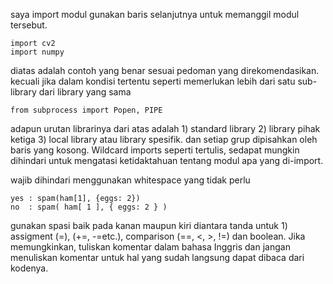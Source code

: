 saya import modul gunakan baris selanjutnya untuk memanggil modul tersebut. 

	import cv2
	import numpy

diatas adalah contoh yang benar sesuai pedoman yang direkomendasikan. kecuali jika dalam kondisi tertentu seperti  memerlukan lebih dari satu sub-library dari library yang sama

	from subprocess import Popen, PIPE

adapun urutan librarinya dari atas adalah 1) standard library 2) library pihak ketiga 3) local library atau library spesifik. dan setiap grup dipisahkan oleh baris yang kosong. Wildcard imports seperti tertulis, sedapat mungkin dihindari untuk mengatasi ketidaktahuan tentang modul apa yang di-import.

wajib dihindari menggunakan whitespace yang tidak perlu

	yes : spam(ham[1], {eggs: 2})
	no  : spam( ham[ 1 ], { eggs: 2 } )
	
gunakan spasi baik pada kanan maupun kiri diantara tanda untuk 1) assigment (=),  (+=, -=etc.), comparison (==, <, >, !=) dan boolean. Jika memungkinkan, tuliskan komentar dalam bahasa Inggris dan jangan menuliskan komentar untuk hal yang sudah langsung dapat dibaca dari kodenya. 
